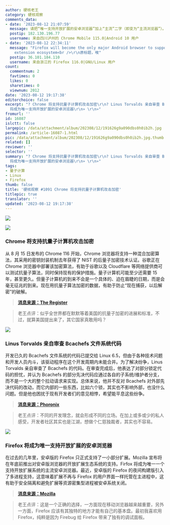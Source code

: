 ```yaml
---
author: 硬核老王
category: 硬核观察
comments_data:
- date: '2023-08-12 21:07:59'
  message: 请把“唯一支持开放扩展的安卓浏览器”加上“主流”二字（即变为“主流浏览器”）。不然我估计Kiwi Browser用户和ChromeXt用户要骂死你们了。
  postip: 182.130.196.77
  username: 来自四川泸州的 Chrome Mobile 115.0|Android 10 用户
- date: '2023-08-12 22:34:11'
  message: "Firefox will become the only major Android browser to support an open
    extension ecosystem<br />\r\n原标题，唉"
  postip: 36.101.184.110
  username: 来自浙江的 Firefox 116.0|GNU/Linux 用户
count:
  commentnum: 2
  favtimes: 0
  likes: 0
  sharetimes: 0
  viewnum: 2012
date: '2023-08-12 19:17:38'
editorchoice: false
excerpt: "? Chrome 将支持抗量子计算机攻击加密\r\n? Linus Torvalds 亲自审查 Bcachefs 文件系统代码\r\n? Firefox
  将成为唯一支持开放扩展的安卓浏览器\r\n» \r\n»"
fromurl: ''
id: 16087
islctt: false
largepic: /data/attachment/album/202308/12/191626g9a090dbs0h0ib2h.jpg
permalink: /article-16087-1.html
pic: /data/attachment/album/202308/12/191626g9a090dbs0h0ib2h.jpg.thumb.jpg
related: []
reviewer: ''
selector: ''
summary: "? Chrome 将支持抗量子计算机攻击加密\r\n? Linus Torvalds 亲自审查 Bcachefs 文件系统代码\r\n? Firefox
  将成为唯一支持开放扩展的安卓浏览器\r\n» \r\n»"
tags:
- 量子计算
- Linux
- Firefox
thumb: false
title: '硬核观察 #1091 Chrome 将支持抗量子计算机攻击加密'
titlepic: true
translator: ''
updated: '2023-08-12 19:17:38'
---
```


![](/data/attachment/album/202308/12/191626g9a090dbs0h0ib2h.jpg)


![](/data/attachment/album/202308/12/191637jdxe5uwndeve4eq4.jpg)


### Chrome 将支持抗量子计算机攻击加密


从 8 月 15 日发布的 Chrome 116 开始，Chrome 浏览器将支持一种混合加密算法，其采用的密钥封装机制去年获得了 NIST 的后量子加密技术认证。谷歌正在 Chrome 浏览器中部署该加密算法，有助于谷歌以及 Cloudflare 等网络提供商可以测试抗量子算法，同时保持现有的保护措施。量子计算机可能至少还需要 15 年，甚至更久。但量子计算机的到来不会是一个具体的、迫在眉睫的日期，而是会毫无征兆的到来。现在用抗量子算法加密的数据，有助于防止“现在捕获，以后解密”的破解。



> 
> **[消息来源：The Register](https://www.theregister.com/2023/08/12/google_chrome_kem/)**
> 
> 
> 



> 
> 老王点评：似乎全世界都在默默等着美国的抗量子加密的进展和标准，不过，就算美国提出来了，其它国家真敢用吗？
> 
> 
> 


![](/data/attachment/album/202308/12/191656xttevggttgtng2pg.jpg)


### Linus Torvalds 亲自审查 Bcachefs 文件系统代码


开发已久的 Bcachefs 文件系统的代码已提交给 Linux 6.5，但由于各种技术问题和开发人员内斗，该驱动程序在这个开发周期内未能合并。为了解决纷争，Linus Torvalds 亲自审查了 Bcachefs 的代码。在审查完成后，他表达了对部分锁定代码的担忧，并认为 Bcachefs 的部分先决代码应通过各自的子系统/维护者分支，而不是一个大的整个拉动请求来实现。总体来说，他并不反对 Bcachefs 对外部先决代码的改动，而它内部的一些东西，比如六个锁，其实也不影响外部，也没什么问题。但是他也困扰于现有开发者们的意见相悖，希望能平息这些纷争。



> 
> **[消息来源：Phoronix](https://www.phoronix.com/news/Linux-Torvalds-Bcachefs-Review)**
> 
> 
> 



> 
> 老王点评：不同的开发理念，就会形成不同的立场。在加上或多或少的私人感受，开发者社区其实也是江湖，想做个仁慈独裁者，其实也不容易。
> 
> 
> 


![](/data/attachment/album/202308/12/191714mllu2cvpddldvlia.jpg)


### Firefox 将成为唯一支持开放扩展的安卓浏览器


在过去的几年里，安卓版的 Firefox 只正式支持了一小部分扩展。Mozilla 宣布将在年底前推出对安卓版浏览器的开放扩展生态系统的支持。Firfox 将成为唯一一个支持开放扩展系统的主流安卓浏览器。最近，安卓版的 Firefox 的夜间构建版引入了多进程支持，这意味着扩展不再与 Firefox 的用户界面一样托管在主进程中，这有助于安全隔离和避免扩展等资源密集型进程被安卓系统关闭。



> 
> **[消息来源：Mozilla](https://blog.mozilla.org/addons/2023/08/10/prepare-your-firefox-desktop-extension-for-the-upcoming-android-release/)**
> 
> 
> 



> 
> 老王点评：这是一个正确的选择，一方面现在移动浏览器越来越重要，另外一方面，Firefox 应该有其独特的地方才能有自己的基本盘。最初我喜欢用 Firefox，纯粹是因为 Firebug 给 Firefox 带来了独有的调试面板。
> 
> 
>